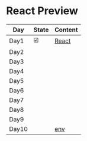 # React Preview

| Day  | State | Content                                 |
| ---- | ----- | --------------------------------------- |
| Day1 |   ☑️  | [React](/React/1.preview/00.react.md) |
| Day2 |      |   |
| Day3 |      |   |
| Day4 |      |   |
| Day5 |      |   |
| Day6 |      |   |
| Day7 |      |   |
| Day8 |      |   |
| Day9 |      |   |
| Day10 |      | [env](/React/1.preview/10.env.md) |
